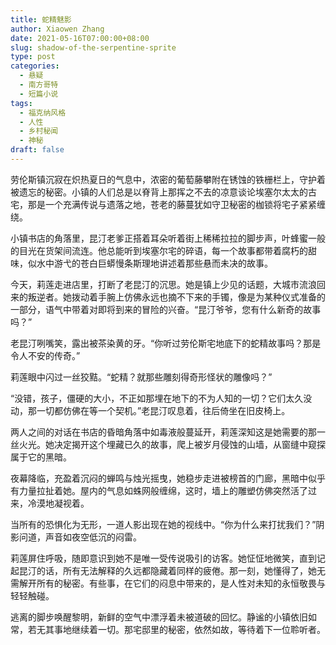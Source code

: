 ```yaml
---
title: 蛇精魅影
author: Xiaowen Zhang
date: 2021-05-16T07:00:00+08:00
slug: shadow-of-the-serpentine-sprite
type: post
categories:
  - 悬疑
  - 南方哥特
  - 短篇小说
tags:
  - 福克纳风格
  - 人性
  - 乡村秘闻
  - 神秘
draft: false
---
```


劳伦斯镇沉寂在炽热夏日的气息中，浓密的葡萄藤攀附在锈蚀的铁栅栏上，守护着被遗忘的秘密。小镇的人们总是以脊背上那挥之不去的凉意谈论埃塞尔太太的古宅，那是一个充满传说与遗落之地，苍老的藤蔓犹如守卫秘密的枷锁将宅子紧紧缠绕。

小镇书店的角落里，昆汀老爹正搭着耳朵听着街上稀稀拉拉的脚步声，叶蜂蜜一般的目光在货架间流连。他总能听到埃塞尔宅的碎语，每一个故事都带着腐朽的甜味，似水中游弋的苍白巨蟒慢条斯理地讲述着那些悬而未决的故事。

今天，莉莲走进店里，打断了老昆汀的沉思。她是镇上少见的话题，大城市流浪回来的叛逆者。她拨动着手腕上仿佛永远也摘不下来的手镯，像是为某种仪式准备的一部分，语气中带着对即将到来的冒险的兴奋。“昆汀爷爷，您有什么新奇的故事吗？”

老昆汀咧嘴笑，露出被茶染黄的牙。“你听过劳伦斯宅地底下的蛇精故事吗？那是令人不安的传奇。”

莉莲眼中闪过一丝狡黠。“蛇精？就那些雕刻得奇形怪状的雕像吗？”

“没错，孩子，僵硬的大小，不正如那埋在地下的不为人知的一切？它们太久没动，那一切都仿佛在等一个契机。”老昆汀叹息着，往后倚坐在旧皮椅上。

两人之间的对话在书店的昏暗角落中如毒液般蔓延开，莉莲深知这是她需要的那一丝火光。她决定揭开这个埋藏已久的故事，爬上被岁月侵蚀的山墙，从窗缝中窥探属于它的黑暗。

夜幕降临，充盈着沉闷的蝉鸣与烛光摇曳，她稳步走进被榜首的门廊，黑暗中似乎有力量拉扯着她。屋内的气息如蛛网般缠绵，这时，墙上的雕塑仿佛突然活了过来，冷漠地凝视着。

当所有的恐惧化为无形，一道人影出现在她的视线中。“你为什么来打扰我们？”阴影问道，声音如夜空低沉的闷雷。

莉莲屏住呼吸，随即意识到她不是唯一受传说吸引的访客。她怔怔地微笑，直到记起昆汀的话，所有无法解释的久远都隐藏着同样的疲倦。那一刻，她懂得了，她无需解开所有的秘密。有些事，在它们的闷息中带来的，是人性对未知的永恒敬畏与轻轻触碰。

逃离的脚步唤醒黎明，新鲜的空气中漂浮着未被道破的回忆。静谧的小镇依旧如常，若无其事地继续着一切。那宅邸里的秘密，依然如故，等待着下一位聆听者。